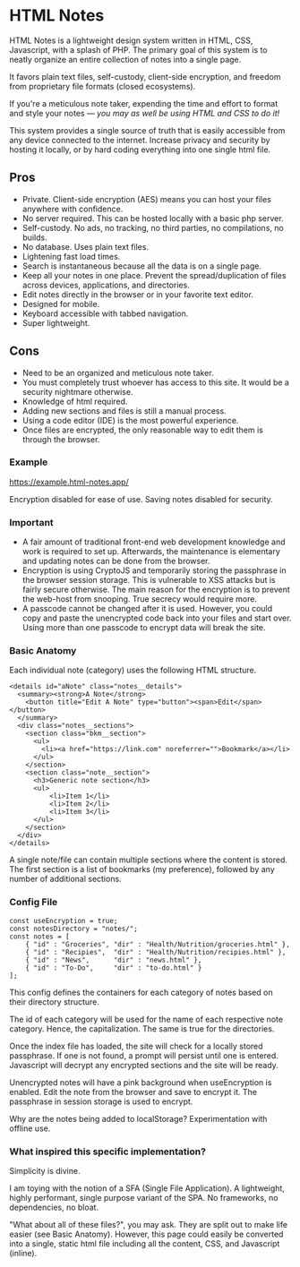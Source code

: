 # HTML Notes

HTML Notes is a lightweight design system written in HTML, CSS, Javascript, with a splash of PHP. The primary goal of this system is to neatly organize an entire collection of notes into a single page.

It favors plain text files, self-custody, client-side encryption, and freedom from proprietary file formats (closed ecosystems).

If you're a meticulous note taker, expending the time and effort to format and style your notes — *you may as well be using HTML and CSS to do it!*

This system provides a single source of truth that is easily accessible from any device connected to the internet. Increase privacy and security by hosting it locally, or by hard coding everything into one single html file.

## Pros
* Private. Client-side encryption (AES) means you can host your files anywhere with confidence.
* No server required. This can be hosted locally with a basic php server.
* Self-custody. No ads, no tracking, no third parties, no compilations, no builds.
* No database. Uses plain text files.
* Lightening fast load times.
* Search is instantaneous because all the data is on a single page.
* Keep all your notes in one place. Prevent the spread/duplication of files across devices, applications, and directories.
* Edit notes directly in the browser or in your favorite text editor.
* Designed for mobile.
* Keyboard accessible with tabbed navigation.
* Super lightweight.

## Cons
* Need to be an organized and meticulous note taker.
* You must completely trust whoever has access to this site. It would be a security nightmare otherwise.
* Knowledge of html required.
* Adding new sections and files is still a manual process.
* Using a code editor (IDE) is the most powerful experience.
* Once files are encrypted, the only reasonable way to edit them is through the browser.

### Example
https://example.html-notes.app/

Encryption disabled for ease of use. Saving notes disabled for security.

### Important
* A fair amount of traditional front-end web development knowledge and work is required to set up. Afterwards, the maintenance is elementary and updating notes can be done from the browser.
* Encryption is using CryptoJS and temporarily storing the passphrase in the browser session storage. This is vulnerable to XSS attacks but is fairly secure otherwise. The main reason for the encryption is to prevent the web-host from snooping. True secrecy would require more.
* A passcode cannot be changed after it is used. However, you could copy and paste the unencrypted code back into your files and start over. Using more than one passcode to encrypt data will break the site.

### Basic Anatomy

Each individual note (category) uses the following HTML structure.

    <details id="aNote" class="notes__details">
      <summary><strong>A Note</strong>
        <button title="Edit A Note" type="button"><span>Edit</span></button>
      </summary>
      <div class="notes__sections">
        <section class="bkm__section">
          <ul>
            <li><a href="https://link.com" noreferrer="">Bookmark</a></li>
          </ul>
        </section>
        <section class="note__section">
          <h3>Generic note section</h3>
          <ul>
              <li>Item 1</li>
              <li>Item 2</li>
              <li>Item 3</li>
          </ul>
        </section>
      </div>
    </details>

A single note/file can contain multiple sections where the content is stored. The first section is a list of bookmarks (my preference), followed by any number of additional sections.

### Config File
    const useEncryption = true;
    const notesDirectory = "notes/";
    const notes = [
        { "id" : "Groceries", "dir" : "Health/Nutrition/groceries.html" },
        { "id" : "Recipies",  "dir" : "Health/Nutrition/recipies.html" },
        { "id" : "News",      "dir" : "news.html" },
        { "id" : "To-Do",     "dir" : "to-do.html" }
    ];

This config defines the containers for each category of notes based on their directory structure.

The id of each category will be used for the name of each respective note category. Hence, the capitalization. The same is true for the directories.

Once the index file has loaded, the site will check for a locally stored passphrase. If one is not found, a prompt will persist until one is entered. Javascript will decrypt any encrypted sections and the site will be ready.

Unencrypted notes will have a pink background when useEncryption is enabled. Edit the note from the browser and save to encrypt it. The passphrase in session storage is used to encrypt.

Why are the notes being added to localStorage? Experimentation with offline use.

### What inspired this specific implementation?

Simplicity is divine.

I am toying with the notion of a SFA (Single File Application). A lightweight, highly performant, single purpose variant of the SPA. No frameworks, no dependencies, no bloat.

"What about all of these files?", you may ask. They are split out to make life easier (see Basic Anatomy). However, this page could easily be converted into a single, static html file including all the content, CSS, and Javascript (inline).
